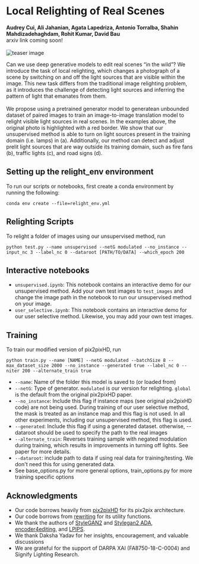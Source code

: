 

# Local Relighting of Real Scenes
**Audrey Cui, Ali Jahanian, Agata Lapedriza, Antonio Torralba, Shahin Mahdizadehaghdam, Rohit Kumar, David Bau** <br>
arxiv link coming soon!
<br><br>
![teaser image](https://github.com/ali-design/relight/blob/main/docs/teaser.jpg)

Can we use deep generative models to edit real scenes “in the wild”? We introduce the task of local relighting, which changes a photograph of a scene by switching on and off the light sources that are visible within the image. This new task differs from the traditional image relighting problem, as it introduces the challenge of detecting light sources and inferring the pattern of light that emanates from them. 
<br><br>
We propose using a pretrained generator model to generatean unbounded dataset of paired images to train an image-to-image translation model to relight visible light sources in real scenes. In the examples above, the original photo is highlighted with a red border. We show that our unsupervised method is able to turn on light sources
present in the training domain (i.e. lamps) in (a). Additionally, our method can detect and adjust prelit light sources that are way outside
its training domain, such as fire fans (b), traffic lights (c), and road signs (d).

## Setting up the relight_env environment
To run our scripts or notebooks, first create a conda environment by running the following: 
```
conda env create --file=relight_env.yml
```

## Relighting Scripts
To relight a folder of images using our unsupervised method, run

```
python test.py --name unsupervised --netG modulated --no_instance --input_nc 3 --label_nc 0 --dataroot [PATH/TO/DATA] --which_epoch 200 
```

## Interactive notebooks

- ```unsupervised.ipynb```: This notebook contains an interactive demo for our unsupervised method. Add your own test images to ```test_images``` and change the image path in the notebook to run our unsupervised method on your image. 
- ```user_selective.ipynb```: This notebook contains an interactive demo for our user selective method. Likewise, you may add your own test images.


## Training 
To train our modified version of pix2pixHD, run
```
python train.py --name [NAME] --netG modulated --batchSize 8 --max_dataset_size 2000 --no_instance --generated true --label_nc 0 --niter 200 --alternate_train true

```
- ```--name```: Name of the folder this model is saved to (or loaded from) <br>
- ```--netG```: Type of generator. ```modulated``` is our version for relighting. ```global``` is the default from the original pix2pixHD paper. <br> 
- ```--no_instance```: Include this flag if instance maps (see original pix2pixHD code) are not being used. During training of our user selective method, the mask is treated as an instance map and this flag is not used. In all other experiments, including our unsupervised method, this flag is used.  <br>
- ```--generated```: Include this flag if using a generated dataset. otherwise, --dataroot should be used to specify the path to the real images <br>
- ```--alternate_train```: Reverses training sample with negated modulation during training, which results in improvements in turning off lights. See paper for more details. 
- ```--dataroot```: include path to data if using real data for training/testing. We don't need this for using generated data.
- See base_options.py for more general options, train_options.py for more training specific options


## Acknowledgments
- Our code borrows heavily from [pix2pixHD](https://tcwang0509.github.io/pix2pixHD/) for its pix2pix architecture.
- Our code borrows from [rewriting](https://github.com/davidbau/rewriting) for its utility functions.
- We thank the authors of [StyleGAN2](https://github.com/rosinality/stylegan2-pytorch) and [Stylegan2 ADA](https://github.com/NVlabs/stylegan2-ada-pytorch), [encoder4editing](https://github.com/omertov/encoder4editing), and [LPIPS](https://github.com/richzhang/PerceptualSimilarity).
- We thank Daksha Yadav for her insights, encouragement, and valuable discussions
- We are grateful for the support of DARPA XAI (FA8750-18-C-0004) and Signify Lighting Research.
